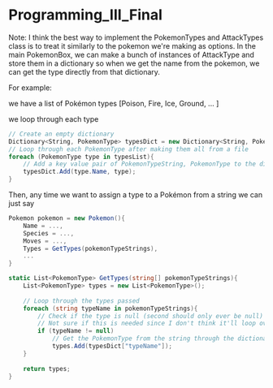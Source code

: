 # Programming_III_Final



Note: I think the best way to implement the PokemonTypes and AttackTypes class is to treat it similarly to the pokemon we're making as options. In the main PokemonBox, we can make a bunch of instances of AttackType and store them in a dictionary so when we get the name from the pokemon, we can get the type directly from that dictionary.



For example:

we have a list of Pokémon types [Poison, Fire, Ice, Ground, ... ]

we loop through each type



```c#
// Create an empty dictionary
Dictionary<String, PokemonType> typesDict = new Dictionary<String, PokemonType>();
// Loop through each PokemonType after making them all from a file
foreach (PokemonType type in typesList){
    // Add a key value pair of PokemonTypeString, PokemonType to the dictionary
    typesDict.Add(type.Name, type);
}

```



Then, any time we want to assign a type to a Pokémon from a string we can just say

``` c#
Pokemon pokemon = new Pokemon(){
    Name = ...,
    Species = ...,
    Moves = ...,
    Types = GetTypes(pokemonTypeStrings),
    ...
}

static List<PokemonType> GetTypes(string[] pokemonTypeStrings){
    List<PokemonType> types = new List<PokemonType>();
    
    // Loop through the types passed
    foreach (string typeName in pokemonTypeStrings){
        // Check if the type is null (second should only ever be null)
        // Not sure if this is needed since I don't think it'll loop over null but idk
        if (typeName != null)
            // Get the PokemonType from the string through the dictionary made above
            types.Add(typesDict["typeName"]);
    }
    
    return types;
}
```

